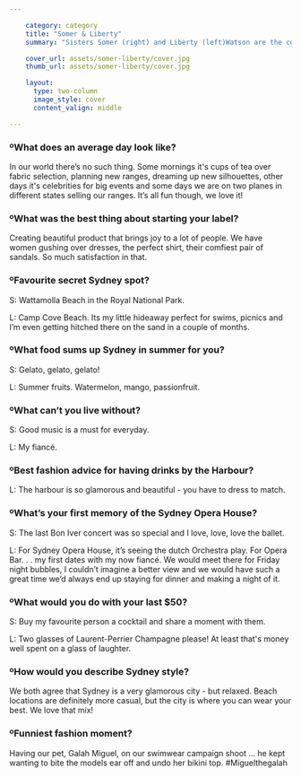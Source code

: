 ```yaml
---

    category: category
    title: "Somer & Liberty"
    summary: "Sisters Somer (right) and Liberty (left)Watson are the co-founders of Watson x Watson, their fashion label, born in 2010. Known for their simple, elegant designs, the Sydneysiders operate out of Paddington’s fashion precinct on William Street. watsonxwatson.com"

    cover_url: assets/somer-liberty/cover.jpg
    thumb_url: assets/somer-liberty/cover.jpg

    layout:
      type: two-column
      image_style: cover
      content_valign: middle

---
```


### ºWhat does an average day look like?
In our world there’s no such thing. Some mornings it's cups of tea over fabric selection, planning new ranges, dreaming up new silhouettes, other days it's celebrities for big events and some days we are on two planes in different states selling our ranges. It’s all fun though, we love it!

### ºWhat was the best thing about starting your label?
Creating beautiful product that brings joy to a lot of people. We have women gushing over dresses, the perfect shirt, their comfiest pair of sandals. So much satisfaction in that.

### ºFavourite secret Sydney spot?
S: Wattamolla Beach in the Royal National Park.

L: Camp Cove Beach. Its my little hideaway perfect for swims, picnics and I’m even getting hitched there on the sand in a couple of months.

### ºWhat food sums up Sydney in summer for you?
S: Gelato, gelato, gelato!

L: Summer fruits. Watermelon, mango, passionfruit.

### ºWhat can’t you live without?
S: Good music is a must for everyday.

L: My fiancé.

### ºBest fashion advice for having drinks by the Harbour?
L: The harbour is so glamorous and beautiful - you have to dress to match.

### ºWhat’s your first memory of the Sydney Opera House?
S:  The last Bon Iver concert was so special and I love, love, love the ballet.

L: For Sydney Opera House, it’s seeing the dutch Orchestra play. For Opera Bar. . . my first dates with my now fiancé. We would meet there for Friday night bubbles, I couldn’t imagine a better view and we would have such a great time we’d always end up staying for dinner and making a night of it.

### ºWhat would you do with your last $50?
S: Buy my favourite person a cocktail and share a moment with them.

L: Two glasses of Laurent-Perrier Champagne please! At least that's money well spent on a glass of laughter.

### ºHow would you describe Sydney style?
We both agree that Sydney is a very glamorous city - but relaxed. Beach locations are definitely more casual, but the city is where you can wear your best. We love that mix!

### ºFunniest fashion moment?
Having our pet, Galah Miguel, on our swimwear campaign shoot … he kept wanting to bite the models ear off and undo her bikini top. #Miguelthegalah
